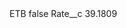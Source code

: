 <?xml version="1.0" encoding="UTF-8"?>
<CustomMetadata xmlns="http://soap.sforce.com/2006/04/metadata" xmlns:xsi="http://www.w3.org/2001/XMLSchema-instance" xmlns:xsd="http://www.w3.org/2001/XMLSchema">
    <label>ETB</label>
    <protected>false</protected>
    <values>
        <field>Rate__c</field>
        <value xsi:type="xsd:double">39.1809</value>
    </values>
</CustomMetadata>
